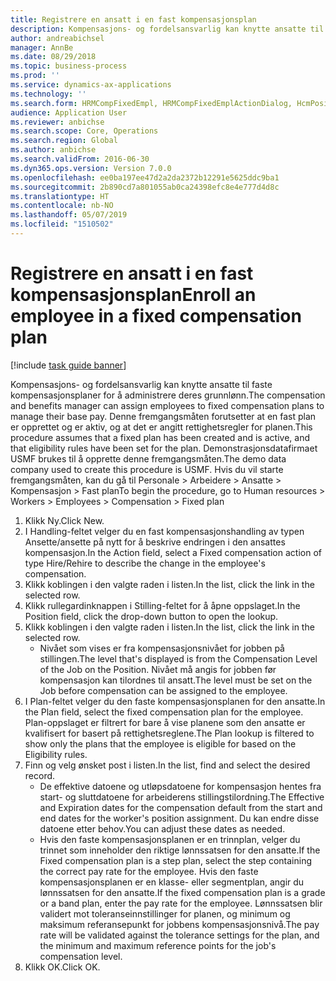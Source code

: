 ```yaml
---
title: Registrere en ansatt i en fast kompensasjonsplan
description: Kompensasjons- og fordelsansvarlig kan knytte ansatte til faste kompensasjonsplaner for å administrere deres grunnlønn.
author: andreabichsel
manager: AnnBe
ms.date: 08/29/2018
ms.topic: business-process
ms.prod: ''
ms.service: dynamics-ax-applications
ms.technology: ''
ms.search.form: HRMCompFixedEmpl, HRMCompFixedEmplActionDialog, HcmPositionLookup, HRMCompRefPointLookup
audience: Application User
ms.reviewer: anbichse
ms.search.scope: Core, Operations
ms.search.region: Global
ms.author: anbichse
ms.search.validFrom: 2016-06-30
ms.dyn365.ops.version: Version 7.0.0
ms.openlocfilehash: ee0ba197ee47d2a2da2372b12291e5625ddc9ba1
ms.sourcegitcommit: 2b890cd7a801055ab0ca24398efc8e4e777d4d8c
ms.translationtype: HT
ms.contentlocale: nb-NO
ms.lasthandoff: 05/07/2019
ms.locfileid: "1510502"
---
```

# <a name="enroll-an-employee-in-a-fixed-compensation-plan"></a><span data-ttu-id="06741-103">Registrere en ansatt i en fast kompensasjonsplan</span><span class="sxs-lookup"><span data-stu-id="06741-103">Enroll an employee in a fixed compensation plan</span></span>

[!include [task guide banner](../../includes/task-guide-banner.md)]

<span data-ttu-id="06741-104">Kompensasjons- og fordelsansvarlig kan knytte ansatte til faste kompensasjonsplaner for å administrere deres grunnlønn.</span><span class="sxs-lookup"><span data-stu-id="06741-104">The compensation and benefits manager can assign employees to fixed compensation plans to manage their base pay.</span></span> <span data-ttu-id="06741-105">Denne fremgangsmåten forutsetter at en fast plan er opprettet og er aktiv, og at det er angitt rettighetsregler for planen.</span><span class="sxs-lookup"><span data-stu-id="06741-105">This procedure assumes that a fixed plan has been created and is active, and that eligibility rules have been set for the plan.</span></span> <span data-ttu-id="06741-106">Demonstrasjonsdatafirmaet USMF brukes til å opprette denne fremgangsmåten.</span><span class="sxs-lookup"><span data-stu-id="06741-106">The demo data company used to create this procedure is USMF.</span></span> <span data-ttu-id="06741-107">Hvis du vil starte fremgangsmåten, kan du gå til Personale > Arbeidere > Ansatte > Kompensasjon > Fast plan</span><span class="sxs-lookup"><span data-stu-id="06741-107">To begin the procedure, go to Human resources > Workers > Employees > Compensation > Fixed plan</span></span>

1. <span data-ttu-id="06741-108">Klikk Ny.</span><span class="sxs-lookup"><span data-stu-id="06741-108">Click New.</span></span>
2. <span data-ttu-id="06741-109">I Handling-feltet velger du en fast kompensasjonshandling av typen Ansette/ansette på nytt for å beskrive endringen i den ansattes kompensasjon.</span><span class="sxs-lookup"><span data-stu-id="06741-109">In the Action field, select a Fixed compensation action of type Hire/Rehire to describe the change in the employee's compensation.</span></span>
3. <span data-ttu-id="06741-110">Klikk koblingen i den valgte raden i listen.</span><span class="sxs-lookup"><span data-stu-id="06741-110">In the list, click the link in the selected row.</span></span>
4. <span data-ttu-id="06741-111">Klikk rullegardinknappen i Stilling-feltet for å åpne oppslaget.</span><span class="sxs-lookup"><span data-stu-id="06741-111">In the Position field, click the drop-down button to open the lookup.</span></span>
5. <span data-ttu-id="06741-112">Klikk koblingen i den valgte raden i listen.</span><span class="sxs-lookup"><span data-stu-id="06741-112">In the list, click the link in the selected row.</span></span>
    * <span data-ttu-id="06741-113">Nivået som vises er fra kompensasjonsnivået for jobben på stillingen.</span><span class="sxs-lookup"><span data-stu-id="06741-113">The level that's displayed is from the Compensation Level of the Job on the Position.</span></span> <span data-ttu-id="06741-114">Nivået må angis for jobben før kompensasjon kan tilordnes til ansatt.</span><span class="sxs-lookup"><span data-stu-id="06741-114">The level must be set on the Job before compensation can be assigned to the employee.</span></span>  
6. <span data-ttu-id="06741-115">I Plan-feltet velger du den faste kompensasjonsplanen for den ansatte.</span><span class="sxs-lookup"><span data-stu-id="06741-115">In the Plan field, select the fixed compensation plan for the employee.</span></span> <span data-ttu-id="06741-116">Plan-oppslaget er filtrert for bare å vise planene som den ansatte er kvalifisert for basert på rettighetsreglene.</span><span class="sxs-lookup"><span data-stu-id="06741-116">The Plan lookup is filtered to show only the plans that the employee is eligible for based on the Eligibility rules.</span></span>
7. <span data-ttu-id="06741-117">Finn og velg ønsket post i listen.</span><span class="sxs-lookup"><span data-stu-id="06741-117">In the list, find and select the desired record.</span></span>
    * <span data-ttu-id="06741-118">De effektive datoene og utløpsdatoene for kompensasjon hentes fra start- og sluttdatoene for arbeiderens stillingstilordning.</span><span class="sxs-lookup"><span data-stu-id="06741-118">The Effective and Expiration dates for the compensation default from the start and end dates for the worker's position assignment.</span></span> <span data-ttu-id="06741-119">Du kan endre disse datoene etter behov.</span><span class="sxs-lookup"><span data-stu-id="06741-119">You can adjust these dates as needed.</span></span>  
    * <span data-ttu-id="06741-120">Hvis den faste kompensasjonsplanen er en trinnplan, velger du trinnet som inneholder den riktige lønnssatsen for den ansatte.</span><span class="sxs-lookup"><span data-stu-id="06741-120">If the Fixed compensation plan is a step plan, select the step containing the correct pay rate for the employee.</span></span> <span data-ttu-id="06741-121">Hvis den faste kompensasjonsplanen er en klasse- eller segmentplan, angir du lønnssatsen for den ansatte.</span><span class="sxs-lookup"><span data-stu-id="06741-121">If the fixed compensation plan is a grade or a band plan, enter the pay rate for the employee.</span></span> <span data-ttu-id="06741-122">Lønnssatsen blir validert mot toleranseinnstillinger for planen, og minimum og maksimum referansepunkt for jobbens kompensasjonsnivå.</span><span class="sxs-lookup"><span data-stu-id="06741-122">The pay rate will be validated against the tolerance settings for the plan, and the minimum and maximum reference points for the job's compensation level.</span></span>  
8. <span data-ttu-id="06741-123">Klikk OK.</span><span class="sxs-lookup"><span data-stu-id="06741-123">Click OK.</span></span>

